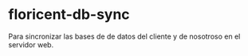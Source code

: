 # floricent-db-sync
Para sincronizar las bases de de datos del cliente y de nosotroso en el servidor web.

